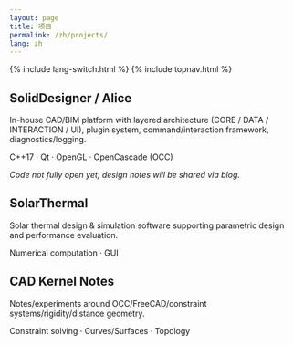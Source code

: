 ```yaml
---
layout: page
title: 项目
permalink: /zh/projects/
lang: zh
---
```


{% include lang-switch.html %}
{% include topnav.html %}

<h2 id="soliddesigner">SolidDesigner / Alice</h2>
<div class="card">
  <p>In-house CAD/BIM platform with layered architecture (CORE / DATA / INTERACTION / UI), plugin system, command/interaction framework, diagnostics/logging.</p>
  <p class="muted">C++17 · Qt · OpenGL · OpenCascade (OCC)</p>
  <p><em>Code not fully open yet; design notes will be shared via blog.</em></p>
</div>

<h2 id="solarthermal">SolarThermal</h2>
<div class="card">
  <p>Solar thermal design & simulation software supporting parametric design and performance evaluation.</p>
  <p class="muted">Numerical computation · GUI</p>
</div>

<h2 id="kernel-notes">CAD Kernel Notes</h2>
<div class="card">
  <p>Notes/experiments around OCC/FreeCAD/constraint systems/rigidity/distance geometry.</p>
  <p class="muted">Constraint solving · Curves/Surfaces · Topology</p>
</div>
